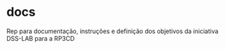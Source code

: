 # docs
Rep para documentação, instruções e definição dos objetivos da iniciativa DSS-LAB para a RP3CD
